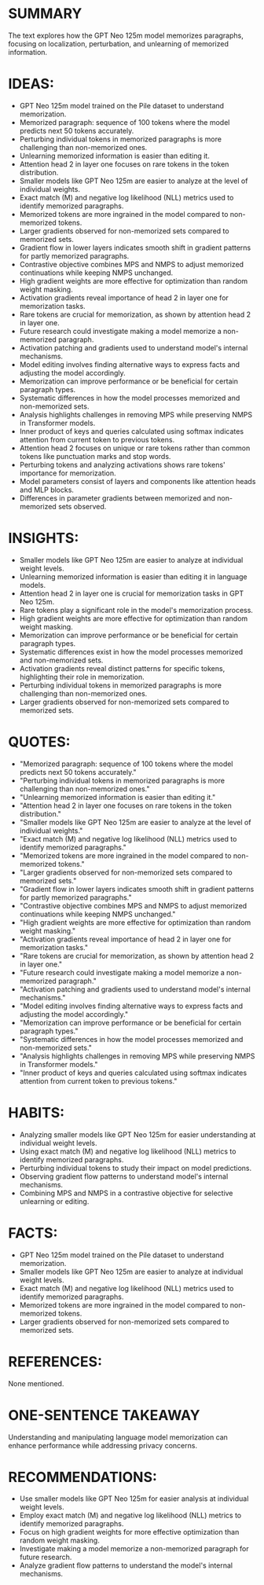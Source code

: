 # SUMMARY
The text explores how the GPT Neo 125m model memorizes paragraphs, focusing on localization, perturbation, and unlearning of memorized information.

# IDEAS:
- GPT Neo 125m model trained on the Pile dataset to understand memorization.
- Memorized paragraph: sequence of 100 tokens where the model predicts next 50 tokens accurately.
- Perturbing individual tokens in memorized paragraphs is more challenging than non-memorized ones.
- Unlearning memorized information is easier than editing it.
- Attention head 2 in layer one focuses on rare tokens in the token distribution.
- Smaller models like GPT Neo 125m are easier to analyze at the level of individual weights.
- Exact match (M) and negative log likelihood (NLL) metrics used to identify memorized paragraphs.
- Memorized tokens are more ingrained in the model compared to non-memorized tokens.
- Larger gradients observed for non-memorized sets compared to memorized sets.
- Gradient flow in lower layers indicates smooth shift in gradient patterns for partly memorized paragraphs.
- Contrastive objective combines MPS and NMPS to adjust memorized continuations while keeping NMPS unchanged.
- High gradient weights are more effective for optimization than random weight masking.
- Activation gradients reveal importance of head 2 in layer one for memorization tasks.
- Rare tokens are crucial for memorization, as shown by attention head 2 in layer one.
- Future research could investigate making a model memorize a non-memorized paragraph.
- Activation patching and gradients used to understand model's internal mechanisms.
- Model editing involves finding alternative ways to express facts and adjusting the model accordingly.
- Memorization can improve performance or be beneficial for certain paragraph types.
- Systematic differences in how the model processes memorized and non-memorized sets.
- Analysis highlights challenges in removing MPS while preserving NMPS in Transformer models.
- Inner product of keys and queries calculated using softmax indicates attention from current token to previous tokens.
- Attention head 2 focuses on unique or rare tokens rather than common tokens like punctuation marks and stop words.
- Perturbing tokens and analyzing activations shows rare tokens' importance for memorization.
- Model parameters consist of layers and components like attention heads and MLP blocks.
- Differences in parameter gradients between memorized and non-memorized sets observed.

# INSIGHTS:
- Smaller models like GPT Neo 125m are easier to analyze at individual weight levels.
- Unlearning memorized information is easier than editing it in language models.
- Attention head 2 in layer one is crucial for memorization tasks in GPT Neo 125m.
- Rare tokens play a significant role in the model's memorization process.
- High gradient weights are more effective for optimization than random weight masking.
- Memorization can improve performance or be beneficial for certain paragraph types.
- Systematic differences exist in how the model processes memorized and non-memorized sets.
- Activation gradients reveal distinct patterns for specific tokens, highlighting their role in memorization.
- Perturbing individual tokens in memorized paragraphs is more challenging than non-memorized ones.
- Larger gradients observed for non-memorized sets compared to memorized sets.

# QUOTES:
- "Memorized paragraph: sequence of 100 tokens where the model predicts next 50 tokens accurately."
- "Perturbing individual tokens in memorized paragraphs is more challenging than non-memorized ones."
- "Unlearning memorized information is easier than editing it."
- "Attention head 2 in layer one focuses on rare tokens in the token distribution."
- "Smaller models like GPT Neo 125m are easier to analyze at the level of individual weights."
- "Exact match (M) and negative log likelihood (NLL) metrics used to identify memorized paragraphs."
- "Memorized tokens are more ingrained in the model compared to non-memorized tokens."
- "Larger gradients observed for non-memorized sets compared to memorized sets."
- "Gradient flow in lower layers indicates smooth shift in gradient patterns for partly memorized paragraphs."
- "Contrastive objective combines MPS and NMPS to adjust memorized continuations while keeping NMPS unchanged."
- "High gradient weights are more effective for optimization than random weight masking."
- "Activation gradients reveal importance of head 2 in layer one for memorization tasks."
- "Rare tokens are crucial for memorization, as shown by attention head 2 in layer one."
- "Future research could investigate making a model memorize a non-memorized paragraph."
- "Activation patching and gradients used to understand model's internal mechanisms."
- "Model editing involves finding alternative ways to express facts and adjusting the model accordingly."
- "Memorization can improve performance or be beneficial for certain paragraph types."
- "Systematic differences in how the model processes memorized and non-memorized sets."
- "Analysis highlights challenges in removing MPS while preserving NMPS in Transformer models."
- "Inner product of keys and queries calculated using softmax indicates attention from current token to previous tokens."

# HABITS:
- Analyzing smaller models like GPT Neo 125m for easier understanding at individual weight levels.
- Using exact match (M) and negative log likelihood (NLL) metrics to identify memorized paragraphs.
- Perturbing individual tokens to study their impact on model predictions.
- Observing gradient flow patterns to understand model's internal mechanisms.
- Combining MPS and NMPS in a contrastive objective for selective unlearning or editing.

# FACTS:
- GPT Neo 125m model trained on the Pile dataset to understand memorization.
- Smaller models like GPT Neo 125m are easier to analyze at individual weight levels.
- Exact match (M) and negative log likelihood (NLL) metrics used to identify memorized paragraphs.
- Memorized tokens are more ingrained in the model compared to non-memorized tokens.
- Larger gradients observed for non-memorized sets compared to memorized sets.

# REFERENCES:
None mentioned.

# ONE-SENTENCE TAKEAWAY
Understanding and manipulating language model memorization can enhance performance while addressing privacy concerns.

# RECOMMENDATIONS:
- Use smaller models like GPT Neo 125m for easier analysis at individual weight levels.
- Employ exact match (M) and negative log likelihood (NLL) metrics to identify memorized paragraphs.
- Focus on high gradient weights for more effective optimization than random weight masking.
- Investigate making a model memorize a non-memorized paragraph for future research.
- Analyze gradient flow patterns to understand the model's internal mechanisms.